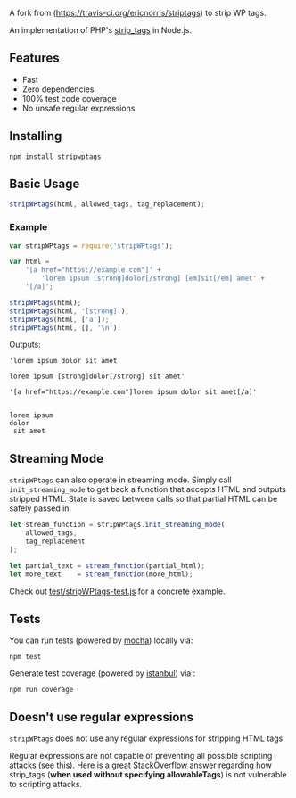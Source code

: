 A fork from (https://travis-ci.org/ericnorris/striptags) to strip WP tags.


An implementation of PHP's [strip_tags](http://www.php.net/manual/en/function.strip-tags.php) in Node.js.


## Features
- Fast
- Zero dependencies
- 100% test code coverage
- No unsafe regular expressions

## Installing
```
npm install stripwptags
```

## Basic Usage
```javascript
stripWPtags(html, allowed_tags, tag_replacement);
```

### Example
```javascript
var stripWPtags = require('stripWPtags');

var html =
    '[a href="https://example.com"]' +
        'lorem ipsum [strong]dolor[/strong] [em]sit[/em] amet' +
    '[/a]';

stripWPtags(html);
stripWPtags(html, '[strong]');
stripWPtags(html, ['a']);
stripWPtags(html, [], '\n');
```

Outputs:
```
'lorem ipsum dolor sit amet'
```

```
lorem ipsum [strong]dolor[/strong] sit amet'
```

```
'[a href="https://example.com"]lorem ipsum dolor sit amet[/a]'
```

```

lorem ipsum
dolor
 sit amet
```

## Streaming Mode
`stripWPtags` can also operate in streaming mode. Simply call `init_streaming_mode` to get back a function that accepts HTML and outputs stripped HTML. State is saved between calls so that partial HTML can be safely passed in.

```javascript
let stream_function = stripWPtags.init_streaming_mode(
    allowed_tags,
    tag_replacement
);

let partial_text = stream_function(partial_html);
let more_text    = stream_function(more_html);
```

Check out [test/stripWPtags-test.js](test/stripWPtags-test.js) for a concrete example.

## Tests
You can run tests (powered by [mocha](http://mochajs.org/)) locally via:
```
npm test
```

Generate test coverage (powered by [istanbul](https://github.com/gotwarlost/istanbul)) via :
```
npm run coverage
```


## Doesn't use regular expressions
`stripWPtags` does not use any regular expressions for stripping HTML tags.

Regular expressions are not capable of preventing all possible scripting attacks (see [this](http://stackoverflow.com/a/535022)). Here is a [great StackOverflow answer](http://stackoverflow.com/a/5793453) regarding how strip_tags (**when used without specifying allowableTags**) is not vulnerable to scripting attacks.

